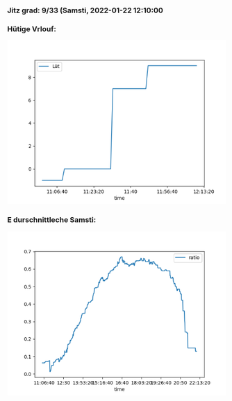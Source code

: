 ### Jitz grad: 9/33 (Samsti, 2022-01-22 12:10:00

### Hütige Vrlouf:
![Graph](Today.png)

### E durschnittleche Samsti:
![Graph](Samsti.png)